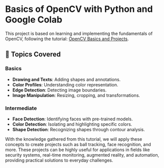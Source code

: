 # Basics of OpenCV with Python and Google Colab  

This project is based on learning and implementing the fundamentals of OpenCV, following the tutorial: [OpenCV Basics and Projects](https://www.youtube.com/watch?v=E3Lg4aZVCAU).  

## 📝 Topics Covered  

### Basics  
- **Drawing and Texts**: Adding shapes and annotations.  
- **Color Profiles**: Understanding color representation.  
- **Edge Detection**: Detecting image boundaries.  
- **Image Manipulation**: Resizing, cropping, and transformations.  

### Intermediate  
- **Face Detection**: Identifying faces with pre-trained models.  
- **Color Detection**: Isolating and highlighting specific colors.  
- **Shape Detection**: Recognizing shapes through contour analysis.  

With the knowledge gathered from this tutorial, we will apply these concepts to create projects such as ball tracking, face recognition, and more. These projects can be highly useful for applications in fields like security systems, real-time monitoring, augmented reality, and automation, providing practical solutions to everyday challenges.

